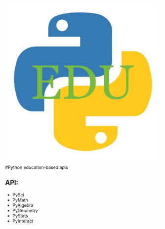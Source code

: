![logo](2E00F2CB-649F-4E0C-A336-1CA292E61B14.jpeg)

#Python education-based apis
## API:
* PySci
* PyMath
* PyAlgebra
* PyGeometry
* PyStats
* PyInteract

